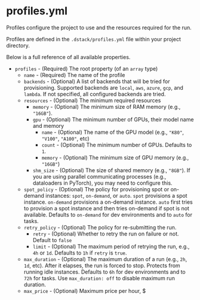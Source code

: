 # profiles.yml

Profiles configure the project to use and the resources required for the run.

Profiles are defined in the `.dstack/profiles.yml` file within your project directory.

Below is a full reference of all available properties.

- `profiles` - (Required) The root property (of an `array` type)
    - `name` - (Required) The name of the profile
    - `backends` - (Optional) A list of backends that will be tried for provisioning. Supported backends are `local`, `aws`, `azure`, `gcp`, and `lambda`. If not specified, all configured backends are tried.
    - `resources` - (Optional) The minimum required resources
        - `memory` - (Optional) The minimum size of RAM memory (e.g., `"16GB"`). 
        - `gpu` - (Optional) The minimum number of GPUs, their model name and memory
            - `name` - (Optional) The name of the GPU model (e.g., `"K80"`, `"V100"`, `"A100"`, etc)
            - `count` - (Optional) The minimum number of GPUs. Defaults to `1`.
            - `memory` - (Optional) The minimum size of GPU memory (e.g., `"16GB"`)
        - `shm_size` - (Optional) The size of shared memory (e.g., `"8GB"`). If you are using parallel communicating
          processes (e.g., dataloaders in PyTorch), you may need to configure this.
    - `spot_policy` - (Optional) The policy for provisioning spot or on-demand instances: `spot`, `on-demand`, or `auto`. `spot` provisions a spot instance. `on-demand` provisions a on-demand instance. `auto` first tries to provision a spot instance and then tries on-demand if spot is not available. Defaults to `on-demand` for dev environments and to `auto` for tasks.
    - `retry_policy` - (Optional) The policy for re-submitting the run.
        - `retry` - (Optional) Whether to retry the run on failure or not. Default to `false`
        - `limit` - (Optional) The maximum period of retrying the run, e.g., `4h` or `1d`. Defaults to `1h` if `retry` is `true`.
    - `max_duration` - (Optional) The maximum duration of a run (e.g., `2h`, `1d`, etc). After it elapses, the run is forced to stop. Protects from running idle instances. Defaults to `6h` for dev environments and to `72h` for tasks. Use `max_duration: off` to disable maximum run duration.
    - `max_price` - (Optional) Maximum price per hour, $

[//]: # (TODO: Add examples)

[//]: # (TODO: Add more explanations of how it works, incl. how to pass defined profiles to the CLI)